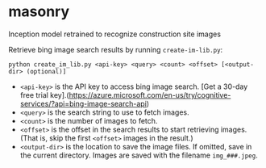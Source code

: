 # masonry
Inception model retrained to recognize construction site images

Retrieve bing image search results by running `create-im-lib.py`:

```
python create_im_lib.py <api-key> <query> <count> <offset> [<output-dir> (optional)]
```
* `<api-key>` is the API key to access bing image search. [Get a 30-day free
  trial key].(https://azure.microsoft.com/en-us/try/cognitive-services/?api=bing-image-search-api)
* `<query>` is the search string to use to fetch images.
* `<count>` is the number of images to fetch.
* `<offset>` is the offset in the search results to start retrieving images.
(That is, skip the first `<offset>` images in the result.)
* `<output-dir>` is the location to save the image files. If omitted, save
  in the current directory. Images are saved with the filename
  `img_###.jpeg`.

